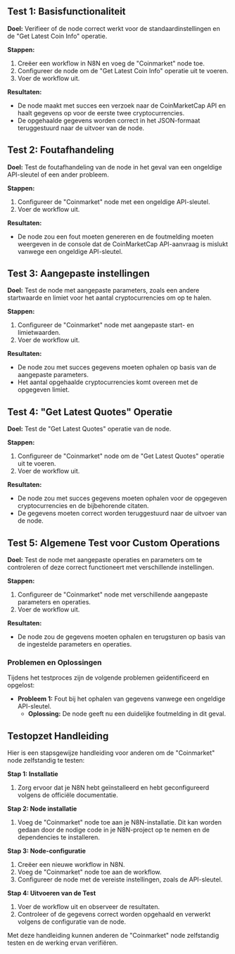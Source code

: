 ## Test 1: Basisfunctionaliteit

**Doel:** Verifieer of de node correct werkt voor de standaardinstellingen en de "Get Latest Coin Info" operatie.

**Stappen:**
1. Creëer een workflow in N8N en voeg de "Coinmarket" node toe.
2. Configureer de node om de "Get Latest Coin Info" operatie uit te voeren.
3. Voer de workflow uit.

**Resultaten:**
- De node maakt met succes een verzoek naar de CoinMarketCap API en haalt gegevens op voor de eerste twee cryptocurrencies.
- De opgehaalde gegevens worden correct in het JSON-formaat teruggestuurd naar de uitvoer van de node.

## Test 2: Foutafhandeling

**Doel:** Test de foutafhandeling van de node in het geval van een ongeldige API-sleutel of een ander probleem.

**Stappen:**
1. Configureer de "Coinmarket" node met een ongeldige API-sleutel.
2. Voer de workflow uit.

**Resultaten:**
- De node zou een fout moeten genereren en de foutmelding moeten weergeven in de console dat de CoinMarketCap API-aanvraag is mislukt vanwege een ongeldige API-sleutel.

## Test 3: Aangepaste instellingen

**Doel:** Test de node met aangepaste parameters, zoals een andere startwaarde en limiet voor het aantal cryptocurrencies om op te halen.

**Stappen:**
1. Configureer de "Coinmarket" node met aangepaste start- en limietwaarden.
2. Voer de workflow uit.

**Resultaten:**
- De node zou met succes gegevens moeten ophalen op basis van de aangepaste parameters.
- Het aantal opgehaalde cryptocurrencies komt overeen met de opgegeven limiet.

## Test 4: "Get Latest Quotes" Operatie

**Doel:** Test de "Get Latest Quotes" operatie van de node.

**Stappen:**
1. Configureer de "Coinmarket" node om de "Get Latest Quotes" operatie uit te voeren.
2. Voer de workflow uit.

**Resultaten:**
- De node zou met succes gegevens moeten ophalen voor de opgegeven cryptocurrencies en de bijbehorende citaten.
- De gegevens moeten correct worden teruggestuurd naar de uitvoer van de node.

## Test 5: Algemene Test voor Custom Operations

**Doel:** Test de node met aangepaste operaties en parameters om te controleren of deze correct functioneert met verschillende instellingen.

**Stappen:**
1. Configureer de "Coinmarket" node met verschillende aangepaste parameters en operaties.
2. Voer de workflow uit.

**Resultaten:**
- De node zou de gegevens moeten ophalen en terugsturen op basis van de ingestelde parameters en operaties.

### Problemen en Oplossingen

Tijdens het testproces zijn de volgende problemen geïdentificeerd en opgelost:

- **Probleem 1:** Fout bij het ophalen van gegevens vanwege een ongeldige API-sleutel.
  - **Oplossing:** De node geeft nu een duidelijke foutmelding in dit geval.

## Testopzet Handleiding

Hier is een stapsgewijze handleiding voor anderen om de "Coinmarket" node zelfstandig te testen:

**Stap 1: Installatie**

1. Zorg ervoor dat je N8N hebt geïnstalleerd en hebt geconfigureerd volgens de officiële documentatie.

**Stap 2: Node installatie**

1. Voeg de "Coinmarket" node toe aan je N8N-installatie. Dit kan worden gedaan door de nodige code in je N8N-project op te nemen en de dependencies te installeren.

**Stap 3: Node-configuratie**

1. Creëer een nieuwe workflow in N8N.
2. Voeg de "Coinmarket" node toe aan de workflow.
3. Configureer de node met de vereiste instellingen, zoals de API-sleutel.

**Stap 4: Uitvoeren van de Test**

1. Voer de workflow uit en observeer de resultaten.
2. Controleer of de gegevens correct worden opgehaald en verwerkt volgens de configuratie van de node.

Met deze handleiding kunnen anderen de "Coinmarket" node zelfstandig testen en de werking ervan verifiëren.
